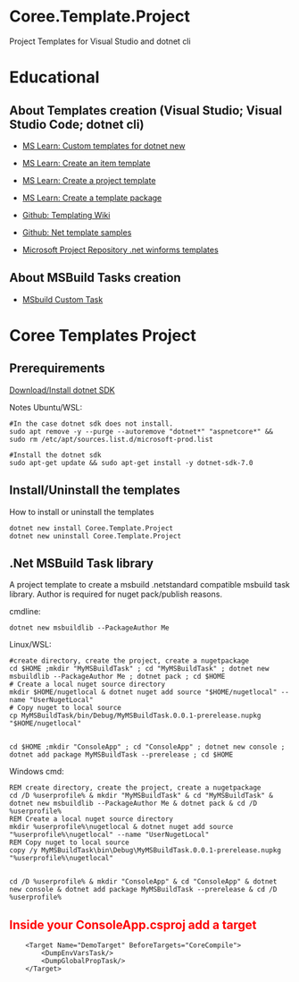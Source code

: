 ﻿# Coree.Template.Project
Project Templates for Visual Studio and dotnet cli

# Educational

## About Templates creation (Visual Studio; Visual Studio Code; dotnet cli)

- [MS Learn: Custom templates for dotnet new](https://learn.microsoft.com/en-us/dotnet/core/tools/custom-templates)

- [MS Learn: Create an item template](https://learn.microsoft.com/en-us/dotnet/core/tutorials/cli-templates-create-item-template)

- [MS Learn: Create a project template](https://learn.microsoft.com/en-us/dotnet/core/tutorials/cli-templates-create-project-template)

- [MS Learn: Create a template package](https://learn.microsoft.com/en-us/dotnet/core/tutorials/cli-templates-create-template-package?pivots=dotnet-6-0)

- [Github: Templating Wiki](https://github.com/dotnet/templating/wiki)

- [Github: Net template samples](https://github.com/dotnet/templating/tree/main/dotnet-template-samples)

- [Microsoft Project Repository .net winforms templates](https://github.com/dotnet/winforms/tree/main/pkg/Microsoft.Dotnet.WinForms.ProjectTemplates/content/WinFormsApplication-CSharp)

## About MSBuild Tasks creation
- [MSbuild Custom Task](https://github.com/dotnet/samples/tree/main/msbuild/custom-task-code-generation)

# Coree Templates Project

## Prerequirements

[Download/Install dotnet SDK](https://dotnet.microsoft.com/en-us/download)

Notes Ubuntu/WSL:
```
#In the case dotnet sdk does not install.
sudo apt remove -y --purge --autoremove "dotnet*" "aspnetcore*" && sudo rm /etc/apt/sources.list.d/microsoft-prod.list

#Install the dotnet sdk
sudo apt-get update && sudo apt-get install -y dotnet-sdk-7.0
```

## Install/Uninstall the templates
How to install or uninstall the templates
```
dotnet new install Coree.Template.Project
dotnet new uninstall Coree.Template.Project
```

## .Net MSBuild Task library
A project template to create a msbuild .netstandard compatible msbuild task library. Author is required for nuget pack/publish reasons.

cmdline:
```
dotnet new msbuildlib --PackageAuthor Me
```

Linux/WSL:
```
#create directory, create the project, create a nugetpackage
cd $HOME ;mkdir "MyMSBuildTask" ; cd "MyMSBuildTask" ; dotnet new msbuildlib --PackageAuthor Me ; dotnet pack ; cd $HOME
# Create a local nuget source directory
mkdir $HOME/nugetlocal & dotnet nuget add source "$HOME/nugetlocal" --name "UserNugetLocal"
# Copy nuget to local source
cp MyMSBuildTask/bin/Debug/MyMSBuildTask.0.0.1-prerelease.nupkg "$HOME/nugetlocal"


cd $HOME ;mkdir "ConsoleApp" ; cd "ConsoleApp" ; dotnet new console ; dotnet add package MyMSBuildTask --prerelease ; cd $HOME
```

Windows cmd:
```
REM create directory, create the project, create a nugetpackage
cd /D %userprofile% & mkdir "MyMSBuildTask" & cd "MyMSBuildTask" & dotnet new msbuildlib --PackageAuthor Me & dotnet pack & cd /D %userprofile%
REM Create a local nuget source directory
mkdir %userprofile%\nugetlocal & dotnet nuget add source "%userprofile%\nugetlocal" --name "UserNugetLocal"
REM Copy nuget to local source
copy /y MyMSBuildTask\bin\Debug\MyMSBuildTask.0.0.1-prerelease.nupkg "%userprofile%\nugetlocal"


cd /D %userprofile% & mkdir "ConsoleApp" & cd "ConsoleApp" & dotnet new console & dotnet add package MyMSBuildTask --prerelease & cd /D %userprofile%
```

## <span style="color:red">Inside your ConsoleApp.csproj add a target</span>
```
	<Target Name="DemoTarget" BeforeTargets="CoreCompile">
		<DumpEnvVarsTask/>
		<DumpGlobalPropTask/>
	</Target>
```